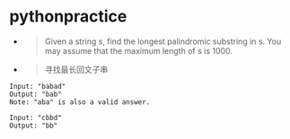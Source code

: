 # pythonpractice
* > Given a string s, find the longest palindromic substring in s. You may assume that the maximum length of s is 1000.
* > 寻找最长回文子串

```
Input: "babad"
Output: "bab"
Note: "aba" is also a valid answer.

Input: "cbbd"
Output: "bb"
```
